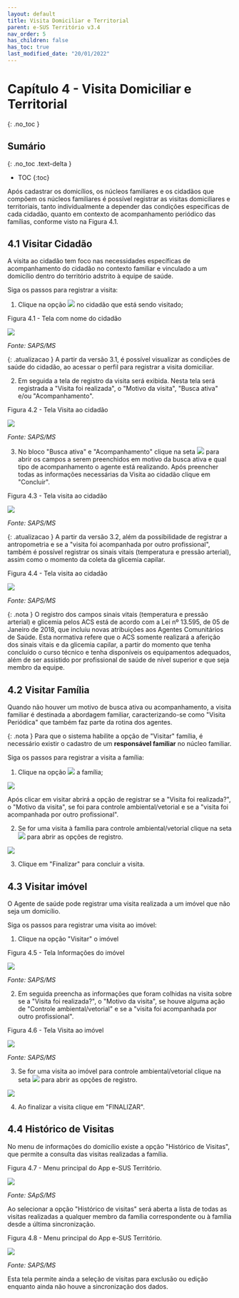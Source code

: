 ```yaml
---
layout: default
title: Visita Domiciliar e Territorial
parent: e-SUS Território v3.4
nav_order: 5
has_children: false
has_toc: true
last_modified_date: "20/01/2022"
---
```



# Capítulo 4 - Visita Domiciliar e Territorial
{: .no_toc }

## Sumário
{: .no_toc .text-delta }

- TOC
{:toc}

Após cadastrar os domicílios, os núcleos familiares e os cidadãos que compõem os núcleos familiares é possível registrar as visitas domiciliares e territoriais, tanto individualmente a depender das condições específicas de cada cidadão, quanto em contexto de acompanhamento periódico das famílias, conforme visto na Figura 4.1.

## 4.1 Visitar Cidadão

A visita ao cidadão tem foco nas necessidades específicas de acompanhamento do cidadão no contexto familiar e vinculado a um domicílio dentro do território adstrito à equipe de saúde.

Siga os passos para registrar a visita:

1.  Clique na opção ![](media/image95.png) no cidadão que está sendo visitado;

Figura 4.1 - Tela com nome do cidadão

![](media/image96.png)

*Fonte: SAPS/MS*

{: .atualizacao }
A partir da versão 3.1, é possível visualizar as condições de saúde do cidadão, ao acessar o perfil para registrar a visita domiciliar.

2.  Em seguida a tela de registro da visita será exibida. Nesta tela será registrada a "Visita foi realizada", o "Motivo da visita", "Busca ativa" e/ou "Acompanhamento".

Figura 4.2 - Tela Visita ao cidadão

![](media/image98.png)

*Fonte: SAPS/MS*

3.  No bloco "Busca ativa" e "Acompanhamento" clique na seta ![](media/image99.png) para abrir os campos a serem preenchidos em motivo da busca ativa e qual tipo de acompanhamento o agente está realizando. Após preencher todas as informações necessárias da Visita ao cidadão clique em "Concluir".

Figura 4.3 - Tela visita ao cidadão

![](media/image100.png)

*Fonte: SAPS/MS*

{: .atualizacao }
A partir da versão 3.2, além da possibilidade de registrar a antropometria e se a "visita foi acompanhada por outro profissional", também é possível registrar os sinais vitais (temperatura e pressão arterial), assim como o momento da coleta da glicemia capilar.

Figura 4.4 - Tela visita ao cidadão

![](media/image118.png)

*Fonte: SAPS/MS*

{: .nota }
O registro dos campos sinais vitais (temperatura e pressão arterial) e glicemia pelos ACS está de acordo com a Lei nº 13.595, de 05 de Janeiro de 2018, que incluiu novas atribuições aos Agentes Comunitários de Saúde. Esta normativa refere que o ACS somente realizará a aferição dos sinais vitais e da glicemia capilar, a partir do momento que tenha concluído o curso técnico e tenha disponíveis os equipamentos adequados, além de ser assistido por profissional de saúde de nível superior e que seja membro da equipe. 

## 4.2 Visitar Família

Quando não houver um motivo de busca ativa ou acompanhamento, a visita familiar é destinada a abordagem familiar, caracterizando-se como "Visita Periódica" que também faz parte da rotina dos agentes.

{: .nota }
Para que o sistema habilite a opção de "Visitar" família, é necessário existir o cadastro de um **responsável familiar** no núcleo familiar.

Siga os passos para registrar a visita a família:

1.  Clique na opção ![](media/image95.png) a família;

![](media/image35.png)

Após clicar em visitar abrirá a opção de registrar se a "Visita foi realizada?", o "Motivo da visita", se foi para controle ambiental/vetorial e se a "visita foi acompanhada por outro profissional".

2.  Se for uma visita à família para controle ambiental/vetorial clique na seta ![](media/image99.png) para abrir as opções de registro.

![](media/image101.png)

3.  Clique em "Finalizar" para concluir a visita.

## 4.3 Visitar imóvel

O Agente de saúde pode registrar uma visita realizada a um imóvel que não seja um domicílio.

Siga os passos para registrar uma visita ao imóvel:

1.  Clique na opção "Visitar" o imóvel

Figura 4.5 - Tela Informações do imóvel

![](media/image102.png)

*Fonte: SAPS/MS*

2.  Em seguida preencha as informações que foram colhidas na visita sobre se a "Visita foi realizada?", o "Motivo da visita", se houve alguma ação de "Controle ambiental/vetorial" e se a "visita foi acompanhada por outro profissional".

Figura 4.6 - Tela Visita ao imóvel

![](media/image103.png)

*Fonte: SAPS/MS*

3.  Se for uma visita ao imóvel para controle ambiental/vetorial clique na seta ![](media/image99.png) para abrir as opções de registro.

![](media/image101.png)

4.  Ao finalizar a visita clique em "FINALIZAR".

## 4.4 Histórico de Visitas

No menu de informações do domicílio existe a opção "Histórico de Visitas", que permite a consulta das visitas realizadas a família.

Figura 4.7 - Menu principal do App e-SUS Território.

![](media/image104.png)

*Fonte: SApS/MS*

Ao selecionar a opção "Histórico de visitas" será aberta a lista de todas as visitas realizadas a qualquer membro da família correspondente ou à família desde a última sincronização.

Figura 4.8 - Menu principal do App e-SUS Território.

![](media/image105.png)

*Fonte: SAPS/MS*

Esta tela permite ainda a seleção de visitas para exclusão ou edição enquanto ainda não houve a sincronização dos dados.